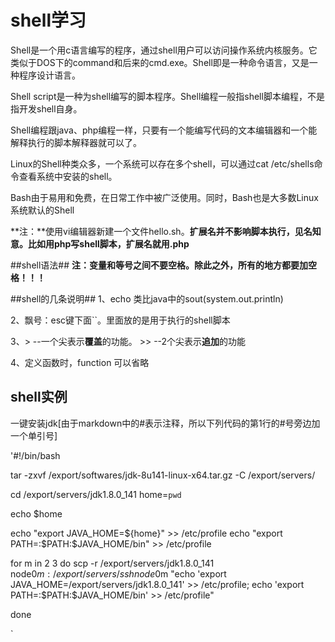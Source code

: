 # shell学习 #
Shell是一个用c语言编写的程序，通过shell用户可以访问操作系统内核服务。它类似于DOS下的command和后来的cmd.exe。Shell即是一种命令语言，又是一种程序设计语言。

Shell script是一种为shell编写的脚本程序。Shell编程一般指shell脚本编程，不是指开发shell自身。

Shell编程跟java、php编程一样，只要有一个能编写代码的文本编辑器和一个能解释执行的脚本解释器就可以了。

Linux的Shell种类众多，一个系统可以存在多个shell，可以通过cat /etc/shells命令查看系统中安装的shell。

Bash由于易用和免费，在日常工作中被广泛使用。同时，Bash也是大多数Linux系统默认的Shell

**注：**使用vi编辑器新建一个文件hello.sh。**扩展名并不影响脚本执行，见名知意。比如用php写shell脚本，扩展名就用.php**

##shell语法##
**注：变量和等号之间不要空格。除此之外，所有的地方都要加空格！！！**

##shell的几条说明##
1、echo  类比java中的sout(system.out.println)

2、飘号：esc键下面``。里面放的是用于执行的shell脚本

3、> --一个尖表示**覆盖**的功能。 >> --2个尖表示**追加**的功能

4、定义函数时，function 可以省略


## shell实例 ##
一键安装jdk[由于markdown中的#表示注释，所以下列代码的第1行的#号旁边加一个单引号]
    
'#!/bin/bash

tar -zxvf /export/softwares/jdk-8u141-linux-x64.tar.gz -C /export/servers/

cd /export/servers/jdk1.8.0_141
home=`pwd`

echo $home

echo "export JAVA_HOME=${home}"  >> /etc/profile
echo "export PATH=:\$PATH:\$JAVA_HOME/bin" >> /etc/profile


for m in  2 3
do
scp -r /export/servers/jdk1.8.0_141 node0$m:/export/servers/
ssh node0$m "echo 'export JAVA_HOME=/export/servers/jdk1.8.0_141' >> /etc/profile; echo 'export PATH=:\$PATH:\$JAVA_HOME/bin' >> /etc/profile"

done












`